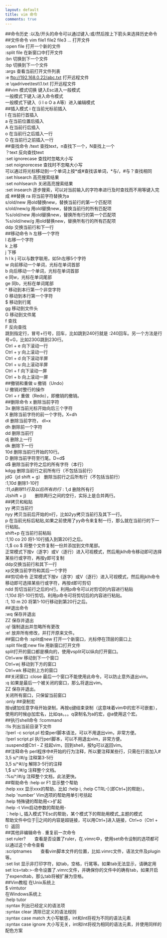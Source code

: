 ```yaml
---
layout: default
title: vim 命令
comments: true
---
```


##命令历史
:以及/开头的命令可以通过键入:或/然后按上下箭头来选择历史命令  
##文件命令
vim file1 file2 file3 ... 打开文件  
:open file  打开一个新的文件  
:split file 在新窗口中打开文件  
:bn 切换到下一个文件  
:bp 切换到下一个文件  
:args 查看当前打开文件列表  
:e ftp://192.168.0.22/abc.txt  打开远程文件  
:e \\qadrivee\test\1.txt 打开远程文件  
##vim 模式切换
键入Esc进入一般模式  
一般模式下键入:进入命令模式  
一般模式下键入（i I o O a A等）进入编辑模式  
##插入模式
i 在当前光标前插入  
I 在当前行首插入  
a 在当前位置后插入  
A 在当前行后插入  
o 在当前行之后插入一行  
O 在当前行之前插入一行  
##查找命令
/text  查找text，n查找下一个，N查找上一个  
？text 反向查找text  
:set ignorecase 查找时忽略大小写  
:set noignorecese 查找时不忽略大小写  
可以通过将光标移动到一个单词上按*或#查找该单词，*与/，#与？查找相同  
:set hlsearch 高亮搜索结果  
:set nohlsearch 关闭高亮搜索结果  
:set insearch 逐步搜索，可以对当前输入的字符串进行及时查找而不用等键入完成
##替换
ra 将当前字符替换为a  
s/old/new  用old替换new，替换当前行的第一个匹配项  
s/old/new/g  用old替换new，替换当前行的所有匹配项  
%s/old/new  用old替换new，替换所有行的第一个匹配项  
%s/old/new/g 用old替换new，替换所有行的所有匹配项  
ddp  交换当前行和下一行  
##移动命令
h  左移一个字符  
l  右移一个字符  
k  上移  
j  下移  
h l k j 可以与数字联用，如5h左移5个字符  
w  向前移动一个单词，光标在单词首部  
b  向后移动一个单词，光标在单词首部  
e  同w，光标在单词尾部  
ge 同b，光标在单词尾部  
^  移动到本行第一个非空字符  
0  移动到本行第一个字符  
$  移动到行尾  
gg  移动到文件头  
G  移动到文件尾  
f  查找  
F  反向查找  
跳到指定行，冒号+行号，回车，比如跳到240行就是 :240回车。另一个方法是行号+G，比如230G跳到230行。  
Ctrl + e 向下滚动一行  
Ctrl + y 向上滚动一行  
Ctrl + d 向下滚动半屏  
Ctrl + u 向上滚动半屏  
Ctrl + f 向下滚动一屏  
Ctrl + b 向上滚动一屏  
##撤销和重做
u 撤销（Undo）  
U 撤销对整行的操作  
Ctrl + r 重做（Redo），即撤销的撤销。  
##删除命令
x 删除当前字符  
3x 删除当前光标开始向后三个字符  
X 删除当前字符的前一个字符。X=dh  
dl 删除当前字符， dl=x  
dh 删除前一个字符  
dd 删除当前行  
dj 删除上一行  
dk 删除下一行  
10d 删除当前行开始的10行。  
D 删除当前字符至行尾。D=d$  
d$ 删除当前字符之后的所有字符（本行）  
kdgg 删除当前行之前所有行（不包括当前行）  
jdG（jd shift + g）   删除当前行之后所有行（不包括当前行）  
:1,10d 删除1-10行  
:11,$d 删除11行及以后所有的行  
:1,$d 删除所有行  
J(shift + j)　　删除两行之间的空行，实际上是合并两行。  
##拷贝和粘贴  
yy 拷贝当前行  
nyy 拷贝当前后开始的n行，比如2yy拷贝当前行及其下一行。  
p  在当前光标后粘贴,如果之前使用了yy命令来复制一行，那么就在当前行的下一行粘贴。  
shift+p 在当前行前粘贴  
:1,10 co 20 将1-10行插入到第20行之后。  
:1,$ co $ 将整个文件复制一份并添加到文件尾部。  
正常模式下按v（逐字）或V（逐行）进入可视模式，然后用jklh命令移动即可选择某些行或字符，再按y即可复制  
ddp交换当前行和其下一行  
xp交换当前字符和其后一个字符  
##剪切命令 
正常模式下按v（逐字）或V（逐行）进入可视模式，然后用jklh命令移动即可选择某些行或字符，再按d即可剪切  
ndd 剪切当前行之后的n行。利用p命令可以对剪切的内容进行粘贴  
:1,10d 将1-10行剪切。利用p命令可将剪切后的内容进行粘贴。  
:1, 10 m 20 将第1-10行移动到第20行之后。  
##退出命令  
:wq 保存并退出  
ZZ 保存并退出  
:q! 强制退出并忽略所有更改  
:e! 放弃所有修改，并打开原来文件。  
##窗口命令
:split或new 打开一个新窗口，光标停在顶层的窗口上  
:split file或:new file 用新窗口打开文件  
split打开的窗口都是横向的，使用vsplit可以纵向打开窗口。  
Ctrl+ww 移动到下一个窗口  
Ctrl+wj 移动到下方的窗口  
Ctrl+wk 移动到上方的窗口  
##关闭窗口
:close 最后一个窗口不能使用此命令，可以防止意外退出vim。  
:q 如果是最后一个被关闭的窗口，那么将退出vim。  
ZZ 保存并退出。  
关闭所有窗口，只保留当前窗口  
:only
##录制宏  
按q键加任意字母开始录制，再按q键结束录制（这意味着vim中的宏不可嵌套），使用的时候@加宏名，比如qa。。。q录制名为a的宏，@a使用这个宏。  
##执行shell命令
:!command  
:!ls 列出当前目录下文件  
:!perl -c script.pl 检查perl脚本语法，可以不用退出vim，非常方便。  
:!perl script.pl 执行perl脚本，可以不用退出vim，非常方便。  
:suspend或Ctrl - Z 挂起vim，回到shell，按fg可以返回vim。  
##注释命令
perl程序中#开始的行为注释，所以要注释某些行，只需在行首加入#  
3,5 s/^/#/g 注释第3-5行  
3,5 s/^#//g 解除3-5行的注释  
1,$ s/^/#/g 注释整个文档。  
:%s/^/#/g 注释整个文档，此法更快。  
##帮助命令
:help or F1 显示整个帮助  
:help xxx 显示xxx的帮助，比如 :help i, :help CTRL-[（即Ctrl+[的帮助）。  
:help 'number' Vim选项的帮助用单引号括起  
:help <Esc> 特殊键的帮助用<>扩起  
:help -t Vim启动参数的帮助用-  
：help i_<Esc> 插入模式下Esc的帮助，某个模式下的帮助用模式_主题的模式  
帮助文件中位于||之间的内容是超链接，可以用Ctrl+]进入链接，Ctrl+o（Ctrl + t）返回  
##其他非编辑命令
. 重复前一次命令  
:set ruler?　　查看是否设置了ruler，在.vimrc中，使用set命令设制的选项都可以通过这个命令查看  
:scriptnames　　查看vim脚本文件的位置，比如.vimrc文件，语法文件及plugin等。  
:set list 显示非打印字符，如tab，空格，行尾等。如果tab无法显示，请确定用set lcs=tab:>-命令设置了.vimrc文件，并确保你的文件中的确有tab，如果开启了expendtab，那么tab将被扩展为空格。  
##Vim教程
在Unix系统上  
$ vimtutor  
在Windows系统上  
:help tutor  
:syntax 列出已经定义的语法项  
:syntax clear 清除已定义的语法规则  
:syntax case match 大小写敏感，int和Int将视为不同的语法元素  
:syntax case ignore 大小写无关，int和Int将视为相同的语法元素，并使用同样的配色方案  
